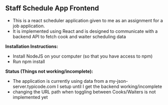 ## Staff Schedule App Frontend ##

* This is a react scheduler application given to me as an assignment for a job application. 
* It is implemented using React and is designed to communicate with a backend API to fetch cook and waiter scheduling data

**Installation Instructions:**

* Install NodeJS on your computer (so that you have access to npm)
* Run npm install

**Status (Things not working/incomplete):**
* The application is currently using data from a my-json-server.typicode.com I setup until I get the backend working/incomplete
* changing the URL path when toggling between Cooks/Waiters is not implemented yet

